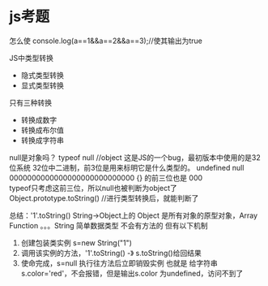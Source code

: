 # js考题
怎么使
console.log(a==1&&a==2&&a==3);//使其输出为true

JS中类型转换
- 隐式类型转换
- 显式类型转换

只有三种转换  
- 转换成数字
- 转换成布尔值
- 转换成字符串

null是对象吗？  typeof null  //object
这是JS的一个bug，最初版本中使用的是32位系统
32位中二进制，前3位是用来标明它是什么类型的。
undefined null 0000000000000000000000000000
{} 的前三位也是 000  
typeof只考虑这前三位，所以null也被判断为object了
Object.prototype.toString() //进行类型转换后，就能判断了

总结：'1'.toString()
String->Object上的
Object 是所有对象的原型对象，Array Function  。。。String
简单数据类型 不会有方法的  但有以下机制
1. 创建包装类实例 s=new String("1")
2. 调用该实例的方法，'1'.toString() -》 s.toString()给回结果
3. 使命完成，s=null 执行往方法后立即销毁实例
也就是 给字符串s.color='red'，不会报错，但是输出s.color 为undefined，访问不到了